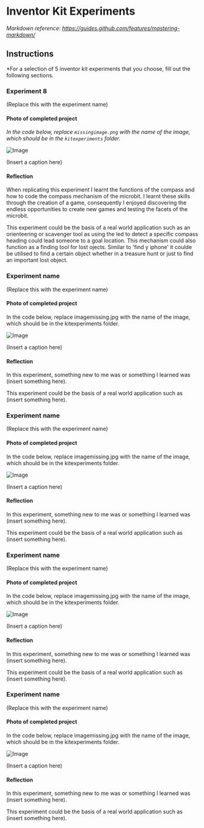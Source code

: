 # Inventor Kit Experiments

*Markdown reference: https://guides.github.com/features/mastering-markdown/*

## Instructions ##

*For a selection of 5 inventor kit experiments that you choose, fill out the following sections.

### Experiment 8 ###

(Replace this with the experiment name)

#### Photo of completed project ####
*In the code below, replace `missingimage.png` with the name of the image, which should be in the `kitexperiments` folder.*

![Image](missingimage.png)

(Insert a caption here)

#### Reflection ####
When replicating this experiment I learnt the functions of the compass and how to code the compass mechanism of the microbit. I learnt these skills through the creation of a game, consequently I enjoyed discovering the endless opportunities to create new games and testing the facets of the microbit.

This experiment could be the basis of a real world application such as an orienteering or scavenger tool as using the led to detect a specific compass heading could lead someone to a goal location. This mechanism could also function as a finding tool for lost ojects. Similar to 'find y iphone' it coulde be utilised to find a certain object whether in a treasure hunt or just to find an important lost object.

### Experiment name ###

(Replace this with the experiment name)

#### Photo of completed project ####
In the code below, replace imagemissing.jpg with the name of the image, which should be in the kitexperiments folder.

![Image](missingimage.png)

(Insert a caption here)

#### Reflection ####

In this experiment, something new to me was or something I learned was (insert something here).

This experiment could be the basis of a real world application such as (insert something here).

### Experiment name ###

(Replace this with the experiment name)

#### Photo of completed project ####
In the code below, replace imagemissing.jpg with the name of the image, which should be in the kitexperiments folder.

![Image](missingimage.png)

(Insert a caption here)

#### Reflection ####

In this experiment, something new to me was or something I learned was (insert something here).

This experiment could be the basis of a real world application such as (insert something here).

### Experiment name ###

(Replace this with the experiment name)

#### Photo of completed project ####
In the code below, replace imagemissing.jpg with the name of the image, which should be in the kitexperiments folder.

![Image](missingimage.png)

(Insert a caption here)

#### Reflection ####

In this experiment, something new to me was or something I learned was (insert something here).

This experiment could be the basis of a real world application such as (insert something here).

### Experiment name ###

(Replace this with the experiment name)

#### Photo of completed project ####
In the code below, replace imagemissing.jpg with the name of the image, which should be in the kitexperiments folder.

![Image](missingimage.png)

(Insert a caption here)

#### Reflection ####

In this experiment, something new to me was or something I learned was (insert something here).

This experiment could be the basis of a real world application such as (insert something here).

